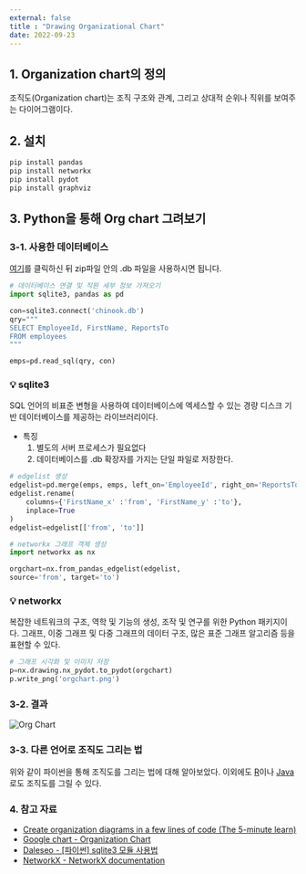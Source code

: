 ```yaml
---
external: false
title : "Drawing Organizational Chart"
date: 2022-09-23
---
```


## 1. Organization chart의 정의

조직도(Organization chart)는 조직 구조와 관계, 그리고 상대적 순위나 직위를 보여주는 다이어그램이다.

## 2. 설치

```bash
pip install pandas
pip install networkx
pip install pydot
pip install graphviz
```

## 3. Python을 통해 Org chart 그려보기

### 3-1. 사용한 데이터베이스

[여기](https://www.sqlitetutorial.net/wp-content/uploads/2018/03/chinook.zip)를 클릭하신 뒤 zip파일 안의 .db 파일을 사용하시면 됩니다.

```python
# 데이터베이스 연결 및 직원 세부 정보 가져오기
import sqlite3, pandas as pd

con=sqlite3.connect('chinook.db')
qry="""
SELECT EmployeeId, FirstName, ReportsTo
FROM employees
"""

emps=pd.read_sql(qry, con)
```

### 💡 sqlite3

SQL 언어의 비표준 변형을 사용하여 데이터베이스에 엑세스할 수 있는 경량 디스크 기반 데이터베이스를 제공하는 라이브러리이다.

- 특징
  1. 별도의 서버 프로세스가 필요없다
  2. 데이터베이스를 .db 확장자를 가지는 단일 파일로 저장한다.

```python
# edgelist 생성
edgelist=pd.merge(emps, emps, left_on='EmployeeId', right_on='ReportsTo')
edgelist.rename(
    columns={'FirstName_x' :'from', 'FirstName_y' :'to'},
    inplace=True
)
edgelist=edgelist[['from', 'to']]
```

```python
# networkx 그래프 객체 생성
import networkx as nx

orgchart=nx.from_pandas_edgelist(edgelist, 
source='from', target='to')
```

### 💡 networkx

복잡한 네트워크의 구조, 역학 및 기능의 생성, 조작 및 연구를 위한 Python 패키지이다.
그래프, 이중 그래프 및 다중 그래프의 데이터 구조, 많은 표준 그래프 알고리즘 등을 표현할 수 있다.

```python
# 그래프 시각화 및 이미지 저장
p=nx.drawing.nx_pydot.to_pydot(orgchart)
p.write_png('orgchart.png')
```

### 3-2. 결과

![Org Chart](/images/orgchart.png)

### 3-3. 다른 언어로 조직도 그리는 법

위와 같이 파이썬을 통해 조직도를 그리는 법에 대해 알아보았다.
이외에도 [R](https://towardsdatascience.com/create-organization-diagrams-in-a-few-lines-of-code-the-5-minute-learn-dcca81dac3a2)이나 [Java](https://developers.google.com/chart/interactive/docs/gallery/orgchart)로도 조직도를 그릴 수 있다.

### 4. 참고 자료

- [Create organization diagrams in a few lines of code (The 5-minute learn)](https://towardsdatascience.com/create-organization-diagrams-in-a-few-lines-of-code-the-5-minute-learn-dcca81dac3a2)
- [Google chart - Organization Chart](https://developers.google.com/chart/interactive/docs/gallery/orgchart)
- [Daleseo - [파이썬] sqlite3 모듈 사용법](https://www.daleseo.com/python-sqlite3/)
- [NetworkX - NetworkX documentation](https://networkx.org/)
